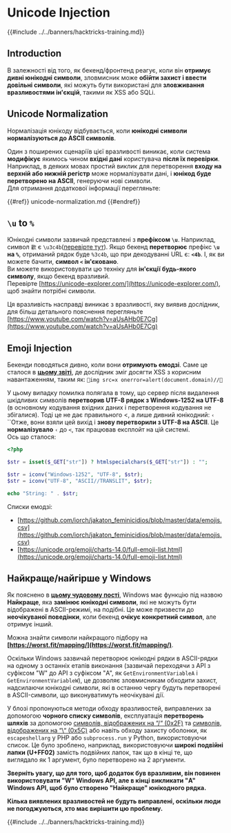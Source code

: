 # Unicode Injection

{{#include ../../banners/hacktricks-training.md}}

## Introduction

В залежності від того, як бекенд/фронтенд реагує, коли він **отримує дивні юнікодні символи**, зловмисник може **обійти захист і ввести довільні символи**, які можуть бути використані для **зловживання вразливостями ін'єкцій**, такими як XSS або SQLi.

## Unicode Normalization

Нормалізація юнікоду відбувається, коли **юнікодні символи нормалізуються до ASCII символів**.

Один з поширених сценаріїв цієї вразливості виникає, коли система **модифікує** якимось чином **вхідні дані** користувача **після їх перевірки**. Наприклад, в деяких мовах простий виклик для перетворення **входу на верхній або нижній регістр** може нормалізувати дані, і **юнікод буде перетворено на ASCII**, генеруючи нові символи.\
Для отримання додаткової інформації перегляньте:

{{#ref}}
unicode-normalization.md
{{#endref}}

## `\u` to `%`

Юнікодні символи зазвичай представлені з **префіксом `\u`**. Наприклад, символ `㱋` є `\u3c4b`([перевірте тут](https://unicode-explorer.com/c/3c4B)). Якщо бекенд **перетворює** префікс **`\u` на `%`**, отриманий рядок буде `%3c4b`, що при декодуванні URL є: **`<4b`**. І, як ви можете бачити, **символ `<` ін'єковано**.\
Ви можете використовувати цю техніку для **ін'єкції будь-якого символу**, якщо бекенд вразливий.\
Перевірте [https://unicode-explorer.com/](https://unicode-explorer.com/), щоб знайти потрібні символи.

Ця вразливість насправді виникає з вразливості, яку виявив дослідник, для більш детального пояснення перегляньте [https://www.youtube.com/watch?v=aUsAHb0E7Cg](https://www.youtube.com/watch?v=aUsAHb0E7Cg)

## Emoji Injection

Бекенди поводяться дивно, коли вони **отримують емодзі**. Саме це сталося в [**цьому звіті**](https://medium.com/@fpatrik/how-i-found-an-xss-vulnerability-via-using-emojis-7ad72de49209), де дослідник зміг досягти XSS з корисним навантаженням, таким як: `💋img src=x onerror=alert(document.domain)//💛`

У цьому випадку помилка полягала в тому, що сервер після видалення шкідливих символів **перетворив UTF-8 рядок з Windows-1252 на UTF-8** (в основному кодування вхідних даних і перетворення кодування не збігалися). Тоді це не дає правильного <, а лише дивний юнікодний: `‹`\
``Отже, вони взяли цей вихід і **знову перетворили з UTF-8 на ASCII**. Це **нормалізувало** `‹` до `<`, так працював експлойт на цій системі.\
Ось що сталося:
```php
<?php

$str = isset($_GET["str"]) ? htmlspecialchars($_GET["str"]) : "";

$str = iconv("Windows-1252", "UTF-8", $str);
$str = iconv("UTF-8", "ASCII//TRANSLIT", $str);

echo "String: " . $str;
```
Списки емодзі:

- [https://github.com/iorch/jakaton_feminicidios/blob/master/data/emojis.csv](https://github.com/iorch/jakaton_feminicidios/blob/master/data/emojis.csv)
- [https://unicode.org/emoji/charts-14.0/full-emoji-list.html](https://unicode.org/emoji/charts-14.0/full-emoji-list.html)

## Найкраще/найгірше у Windows

Як пояснено в **[цьому чудовому пості](https://blog.orange.tw/posts/2025-01-worstfit-unveiling-hidden-transformers-in-windows-ansi/)**, Windows має функцію під назвою **Найкраще**, яка **замінює юнікодні символи**, які не можуть бути відображені в ASCII-режимі, на подібні. Це може призвести до **неочікуваної поведінки**, коли бекенд **очікує конкретний символ**, але отримує інший.

Можна знайти символи найкращого підбору на **[https://worst.fit/mapping/](https://worst.fit/mapping/)**.

Оскільки Windows зазвичай перетворює юнікодні рядки в ASCII-рядки на одному з останніх етапів виконання (зазвичай переходячи з API з суфіксом "W" до API з суфіксом "A", як `GetEnvironmentVariableA` і `GetEnvironmentVariableW`), це дозволяє зловмисникам обходити захист, надсилаючи юнікодні символи, які в останню чергу будуть перетворені в ASCII-символи, що виконуватимуть неочікувані дії.

У блозі пропонуються методи обходу вразливостей, виправлених за допомогою **чорного списку символів**, експлуатація **перетворень шляхів** за допомогою [символів, відображених на “/“ (0x2F)](https://worst.fit/mapping/#to%3A0x2f) та [символів, відображених на “\“ (0x5C)](https://worst.fit/mapping/#to%3A0x5c) або навіть обходу захисту оболонки, як `escapeshellarg` у PHP або `subprocess.run` у Python, використовуючи список. Це було зроблено, наприклад, використовуючи **широкі подвійні лапки (U+FF02)** замість подвійних лапок, так що в кінці те, що виглядало як 1 аргумент, було перетворено на 2 аргументи.

**Зверніть увагу, що для того, щоб додаток був вразливим, він повинен використовувати "W" Windows API, але в кінці викликати "A" Windows API, щоб було створено "Найкраще" юнікодного рядка.**

**Кілька виявлених вразливостей не будуть виправлені, оскільки люди не погоджуються, хто має вирішити цю проблему.**

{{#include ../../banners/hacktricks-training.md}}

